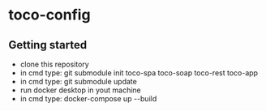 # toco-config



## Getting started

- clone this repository
- in cmd type: git submodule init toco-spa toco-soap toco-rest toco-app
- in cmd type: git submodule update
- run docker desktop in yout machine
- in cmd type: docker-compose up --build
